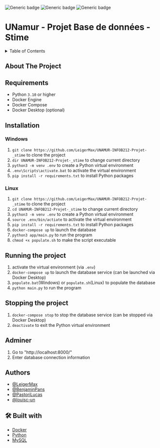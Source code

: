 
![Generic badge](https://img.shields.io/badge/STATUT-ARCHIVED-orange.svg)   ![Generic badge](https://img.shields.io/badge/VERSION-1.0-green.svg) ![Generic badge](https://img.shields.io/badge/SCHOOL_PROJET-UNamur-green.svg)


# UNamur - Projet Base de données - Stime

<details>
  <summary>Table of Contents</summary>
  <ol>
    <li>
      <a href="#about-the-project">About The Project</a>
    </li>
    <li><a href="#authors">Authors</a></li>
    <li><a href="#installation">Installation</a></li>
    <li><a href="#-build-with">Build with</a></li>
  </ol>
</details>


## About The Project

## Requirements

- Python `3.10` or higher
- Docker Engine
- Docker Compose
- Docker Desktop (optional)

## Installation

### Windows
1. `git clone https://github.com/LeigerMax/UNAMUR-INFOB212-Projet-_stime` to clone the project
2. `dir UNAMUR-INFOB212-Projet-_stime` to change current directory
3. `python3 -m venv .env` to create a Python virtual environment
4. `.env\Scripts\activate.bat` to activate the virtual environment
5. `pip install -r requirements.txt` to install Python packages

### Linux
1. `git clone https://github.com/LeigerMax/UNAMUR-INFOB212-Projet-_stime` to clone the project
2. `cd UNAMUR-INFOB212-Projet-_stime` to change current directory
3. `python3 -m venv .env` to create a Python virtual environment
4. `source .env/bin/actiate` to activate the virtual environment
5. `pip install -r requirements.txt` to install Python packages
6. `docker-compose up` to launch the database
7. `python3 app/main.py` to run the program
8. `chmod +x populate.sh` to make the script executable


## Running the project

1. activate the virtual environment (via `.env`)
2. `docker-compose up` to launch the database service (can be launched via Docker Desktop)
3. `populate.bat`(Windows) or `populate.sh`(Linux) to populate the database
4. `python main.py` to run the program

## Stopping the project

1. `docker-compose stop` to stop the database service (can be stopped via Docker Desktop)
2. `deactivate` to exit the Python virtual environment

## Adminer
1. Go to "http://localhost:8000/"
2. Enter database connection information

## Authors
- [@LeigerMax](https://github.com/LeigerMax) 
- [@BenjaminPans](https://github.com/BenjaminPans) 
- [@PastoriLucas](https://github.com/PastoriLucas) 
- [@louisc-un](https://github.com/louisc-un)



## 🛠 Built with
- [Docker](https://www.docker.com/)
- [Python](https://www.python.org/)
- [MySQL](https://www.mysql.com/fr/)



